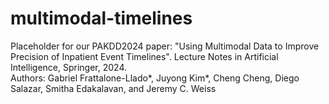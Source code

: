 # multimodal-timelines

Placeholder for our PAKDD2024 paper: "Using Multimodal Data to Improve Precision of Inpatient Event Timelines". Lecture Notes in Artificial Intelligence, Springer, 2024.  
Authors: Gabriel Frattalone-Llado\*, Juyong Kim\*, Cheng Cheng, Diego Salazar, Smitha Edakalavan, and Jeremy C. Weiss
